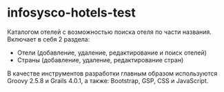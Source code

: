# infosysco-hotels-test

Каталогом отелей с возможностью поиска отеля по части названия.
Включает в себя 2 раздела:
 - Отели (добавление, удаление, редактирование и поиск отелей)
 - Страны (добавление, удаление, редактирование стран)

В качестве инструментов разработки главным образом используются Groovy 2.5.8 и Grails 4.0.1, а также: Bootstrap, GSP, CSS и JavaScript.
